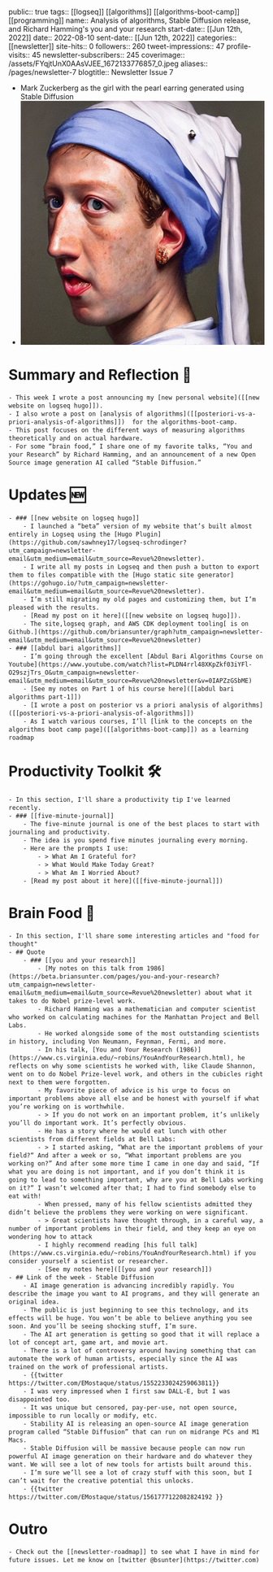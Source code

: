 public:: true
tags:: [[logseq]] [[algorithms]] [[algorithms-boot-camp]] [[programming]]
name:: Analysis of algorithms, Stable Diffusion release, and Richard Hamming's you and your research
start-date:: [[Jun 12th, 2022]]
date:: 2022-08-10
sent-date:: [[Jun 12th, 2022]]
categories:: [[newsletter]]
site-hits:: 0
followers:: 260
tweet-impressions:: 47
profile-visits:: 45
newsletter-subscribers:: 245
coverimage:: /assets/FYqjtUnX0AAsVJEE_1672133776857_0.jpeg
aliases:: /pages/newsletter-7
blogtitle:: Newsletter Issue 7

- Mark Zuckerberg as the girl with the pearl earring generated using Stable Diffusion
- ![FYqjtUnX0AAsVJEE.jpeg](../assets/FYqjtUnX0AAsVJEE_1672133776857_0.jpeg)
# Summary and Reflection 🤔
	- This week I wrote a post announcing my [new personal website]([[new website on logseq hugo]]).
	- I also wrote a post on [analysis of algorithms]([[posteriori-vs-a-priori-analysis-of-algorithms]])  for the algorithms-boot-camp.
	- This post focuses on the different ways of measuring algorithms theoretically and on actual hardware.
	- For some “brain food,” I share one of my favorite talks, “You and your Research” by Richard Hamming, and an announcement of a new Open Source image generation AI called “Stable Diffusion.”
# Updates 🆕
	- ### [[new website on logseq hugo]]
		- I launched a “beta” version of my website that’s built almost entirely in Logseq using the [Hugo Plugin](https://github.com/sawhney17/logseq-schrodinger?utm_campaign=newsletter-email&utm_medium=email&utm_source=Revue%20newsletter).
		- I write all my posts in Logseq and then push a button to export them to files compatible with the [Hugo static site generator](https://gohugo.io/?utm_campaign=newsletter-email&utm_medium=email&utm_source=Revue%20newsletter).
		- I’m still migrating my old pages and customizing them, but I’m pleased with the results.
		- [Read my post on it here]([[new website on logseq hugo]]).
		- The site,logseq graph, and AWS CDK deployment tooling[ is on Github.](https://github.com/briansunter/graph?utm_campaign=newsletter-email&utm_medium=email&utm_source=Revue%20newsletter)
	- ### [[abdul bari algorithms]]
		- I’m going through the excellent [Abdul Bari Algorithms Course on Youtube](https://www.youtube.com/watch?list=PLDN4rrl48XKpZkf03iYFl-O29szjTrs_O&utm_campaign=newsletter-email&utm_medium=email&utm_source=Revue%20newsletter&v=0IAPZzGSbME)
		- [See my notes on Part 1 of his course here]([[abdul bari algorithms part-1]])
		- [I wrote a post on posterior vs a priori analysis of algorithms] ([[posteriori-vs-a-priori-analysis-of-algorithms]])
		- As I watch various courses, I’ll [link to the concepts on the algorithms boot camp page]([[algorithms-boot-camp]]) as a learning roadmap
# Productivity Toolkit 🛠️
	- In this section, I'll share a productivity tip I've learned recently.
	- ### [[five-minute-journal]]
		- The five-minute journal is one of the best places to start with journaling and productivity.
		- The idea is you spend five minutes journaling every morning.
		- Here are the prompts I use:
			- > What Am I Grateful for?
			- > What Would Make Today Great?
			- > What Am I Worried About?
		- [Read my post about it here]([[five-minute-journal]])
# Brain Food 🧠
	- In this section, I'll share some interesting articles and "food for thought"
	- ## Quote
		- ### [[you and your research]]
			- [My notes on this talk from 1986](https://beta.briansunter.com/pages/you-and-your-research?utm_campaign=newsletter-email&utm_medium=email&utm_source=Revue%20newsletter) about what it takes to do Nobel prize-level work.
			- Richard Hamming was a mathematician and computer scientist who worked on calculating machines for the Manhattan Project and Bell Labs.
			- He worked alongside some of the most outstanding scientists in history, including Von Neumann, Feynman, Fermi, and more.
			- In his talk, [You and Your Research (1986)](https://www.cs.virginia.edu/~robins/YouAndYourResearch.html), he reflects on why some scientists he worked with, like Claude Shannon, went on to do Nobel Prize-level work, and others in the cubicles right next to them were forgotten.
			- My favorite piece of advice is his urge to focus on important problems above all else and be honest with yourself if what you’re working on is worthwhile.
			- > If you do not work on an important problem, it’s unlikely you’ll do important work. It’s perfectly obvious.
			- He has a story where he would eat lunch with other scientists from different fields at Bell Labs:
			- > I started asking, “What are the important problems of your field?“ And after a week or so, “What important problems are you working on?” And after some more time I came in one day and said, “If what you are doing is not important, and if you don’t think it is going to lead to something important, why are you at Bell Labs working on it?“ I wasn’t welcomed after that; I had to find somebody else to eat with!
			- When pressed, many of his fellow scientists admitted they didn’t believe the problems they were working on were significant.
			- > Great scientists have thought through, in a careful way, a number of important problems in their field, and they keep an eye on wondering how to attack
			- I highly recommend reading [his full talk](https://www.cs.virginia.edu/~robins/YouAndYourResearch.html) if you consider yourself a scientist or researcher.
			- [See my notes here]([[you and your research]])
	- ## Link of the week - Stable Diffusion
		- AI image generation is advancing incredibly rapidly. You describe the image you want to AI programs, and they will generate an original idea.
		- The public is just beginning to see this technology, and its effects will be huge. You won’t be able to believe anything you see soon. And you’ll be seeing shocking stuff, I’m sure.
		- The AI art generation is getting so good that it will replace a lot of concept art, game art, and movie art.
		- There is a lot of controversy around having something that can automate the work of human artists, especially since the AI was trained on the work of professional artists.
		- {{twitter https://twitter.com/EMostaque/status/1552233024259063811}}
		- I was very impressed when I first saw DALL-E, but I was disappointed too.
		- It was unique but censored, pay-per-use, not open source, impossible to run locally or modify, etc.
		- Stability AI is releasing an open-source AI image generation program called “Stable Diffusion” that can run on midrange PCs and M1 Macs.
		- Stable Diffusion will be massive because people can now run powerful AI image generation on their hardware and do whatever they want. We will see a lot of new tools for artists built around this.
		- I’m sure we’ll see a lot of crazy stuff with this soon, but I can’t wait for the creative potential this unlocks.
		- {{twitter https://twitter.com/EMostaque/status/1561777122082824192 }}
# Outro
	- Check out the [[newsletter-roadmap]] to see what I have in mind for future issues. Let me know on [twitter @bsunter](https://twitter.com)